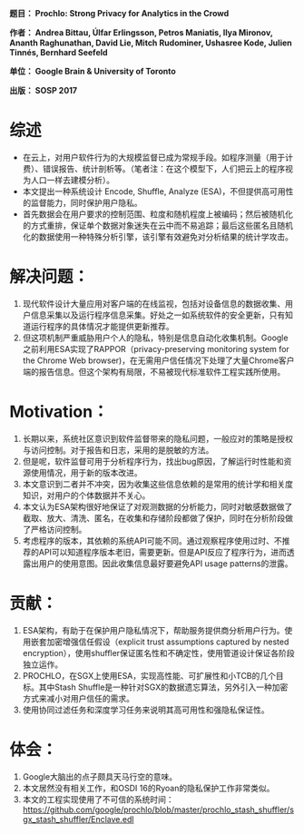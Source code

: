 **题目： Prochlo: Strong Privacy for Analytics in the Crowd**

**作者： Andrea Bittau, Úlfar Erlingsson, Petros Maniatis, Ilya Mironov, Ananth Raghunathan, David Lie, Mitch Rudominer, Ushasree Kode, Julien Tinnés, Bernhard Seefeld**

**单位： Google Brain & University of Toronto**

**出版： SOSP 2017**

# 综述
* 在云上，对用户软件行为的大规模监督已成为常规手段。如程序测量（用于计费）、错误报告、统计剖析等。（笔者注：在这个模型下，人们把云上的程序视为人口一样去建模分析）。
* 本文提出一种系统设计 Encode, Shuffle, Analyze (ESA)，不但提供高可用性的监督能力，同时保护用户隐私。
* 首先数据会在用户要求的控制范围、粒度和随机程度上被编码；然后被随机化的方式重排，保证单个数据对象迷失在云中而不易追踪；最后这些匿名且随机化的数据使用一种特殊分析引擎，该引擎有效避免对分析结果的统计学攻击。

# 解决问题：
1. 现代软件设计大量应用对客户端的在线监视，包括对设备信息的数据收集、用户信息采集以及运行程序信息采集。好处之一如系统软件的安全更新，只有知道运行程序的具体情况才能提供更新推荐。
2. 但这项机制严重威胁用户个人的隐私，特别是信息自动化收集机制。Google之前利用ESA实现了RAPPOR（privacy-preserving monitoring system for the Chrome Web browser)，在无需用户信任情况下处理了大量Chrome客户端的报告信息。但这个架构有局限，不易被现代标准软件工程实践所使用。

# Motivation：
1. 长期以来，系统社区意识到软件监督带来的隐私问题，一般应对的策略是授权与访问控制。对于报告和日志，采用的是脱敏的方法。
2. 但是呢，软件监督可用于分析程序行为，找出bug原因，了解运行时性能和资源使用情况，用于新的版本改进。
3. 本文意识到二者并不冲突，因为收集这些信息依赖的是常用的统计学和相关度知识，对用户的个体数据并不关心。
4. 本文认为ESA架构很好地保证了对观测数据的分析能力，同时对敏感数据做了截取、放大、清洗、匿名，在收集和存储阶段都做了保护，同时在分析阶段做了严格访问控制。
5. 考虑程序的版本，其依赖的系统API可能不同。通过观察程序使用过时、不推荐的API可以知道程序版本老旧，需要更新。但是API反应了程序行为，进而透露出用户的使用意图。因此收集信息最好要避免API usage patterns的泄露。

# 贡献：
1. ESA架构，有助于在保护用户隐私情况下，帮助服务提供商分析用户行为。使用嵌套加密增强信任假设（explicit trust assumptions  captured  by  nested  encryption），使用shuffler保证匿名性和不确定性，使用管道设计保证各阶段独立运作。
2. PROCHLO，在SGX上使用ESA，实现高性能、可扩展性和小TCB的几个目标。其中Stash Shuffle是一种针对SGX的数据遗忘算法，另外引入一种加密方式来减小对用户信任的需求。
3. 使用协同过滤任务和深度学习任务来说明其高可用性和强隐私保证性。

# 体会：
1. Google大脑出的点子颇具天马行空的意味。
2. 本文居然没有相关工作，和OSDI 16的Ryoan的隐私保护工作非常类似。
3. 本文的工程实现使用了不可信的系统时间：https://github.com/google/prochlo/blob/master/prochlo_stash_shuffler/sgx_stash_shuffler/Enclave.edl
